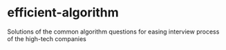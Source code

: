# efficient-algorithm
Solutions of the common algorithm questions for easing interview process of the high-tech companies
